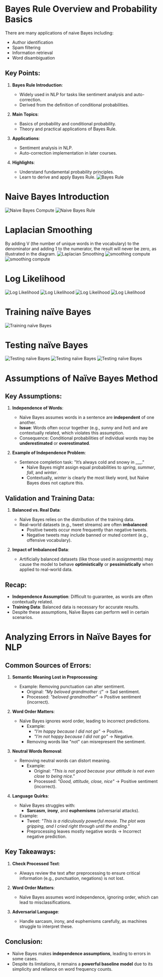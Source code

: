 # Bayes Rule Overview and Probability Basics
There are many applications of naive Bayes including: 

* Author identification
* Spam filtering 
* Information retrieval 
* Word disambiguation 


## Key Points:
1. **Bayes Rule Introduction**:
   - Widely used in NLP for tasks like sentiment analysis and auto-correction.
   - Derived from the definition of conditional probabilities.

2. **Main Topics**:
   - Basics of probability and conditional probability.
   - Theory and practical applications of Bayes Rule.

3. **Applications**:
   - Sentiment analysis in NLP.
   - Auto-correction implementation in later courses.

4. **Highlights**:
   - Understand fundamental probability principles.
   - Learn to derive and apply Bayes Rule.
![Bayes Rule](image/Bayes.png)
# Naive Bayes Introduction

![Naive Bayes Compute](image/Naive%20Bayes%20Compute.png)
![Naive Bayes Rule](image/Naive%20Bayes.png)
# Laplacian Smoothing
By adding V (the number of unique words in the vocabulary) to the denominator and adding 1 to the numerator, the result will never be zero, as illustrated in the diagram.
![Laplacian Smoothing](image/Laplacian%20Smoothing.png)
![smoothing compute](image/smoothing%20compute1.png)
![smoothing compute](image/smoothing%20compute2.png)

# Log Likelihood
![Log Likelihood](image/Log%20Likelihood1.png)
![Log Likelihood](image/Log%20Likelihood2.png)
![Log Likelihood](image/Log%20Likelihood3.png)
![Log Likelihood](image/Log%20Likelihood4.png)

# Training naïve Bayes
![Training naïve Bayes](image/Training%20naïve%20Bayes.png)

# Testing naïve Bayes
![Testing naïve Bayes](image/Testing%20naïve%20Bayes.png)
![Testing naïve Bayes](image/Testing%20naïve%20Bayes1.png)
![Testing naïve Bayes](image/Testing%20naïve%20Bayes2.png)

# Assumptions of Naïve Bayes Method

## Key Assumptions:
1. **Independence of Words**:
   - Naïve Bayes assumes words in a sentence are **independent** of one another.
   - **Issue**: Words often occur together (e.g., *sunny* and *hot*) and are contextually related, which violates this assumption.
   - Consequence: Conditional probabilities of individual words may be **underestimated** or **overestimated**.

2. **Example of Independence Problem**:
   - Sentence completion task: "It’s always cold and snowy in ___."
     - Naïve Bayes might assign equal probabilities to *spring*, *summer*, *fall*, and *winter*.
     - Contextually, *winter* is clearly the most likely word, but Naïve Bayes does not capture this.


## Validation and Training Data:
1. **Balanced vs. Real Data**:
   - Naïve Bayes relies on the distribution of the training data.
   - Real-world datasets (e.g., tweet streams) are often **imbalanced**:
     - Positive tweets occur more frequently than negative tweets.
     - Negative tweets may include banned or muted content (e.g., offensive vocabulary).

2. **Impact of Imbalanced Data**:
   - Artificially balanced datasets (like those used in assignments) may cause the model to behave **optimistically** or **pessimistically** when applied to real-world data.


## Recap:
- **Independence Assumption**: Difficult to guarantee, as words are often contextually related.
- **Training Data**: Balanced data is necessary for accurate results.
- Despite these assumptions, Naïve Bayes can perform well in certain scenarios.

# Analyzing Errors in Naïve Bayes for NLP

## Common Sources of Errors:
1. **Semantic Meaning Lost in Preprocessing**:
   - Example: Removing punctuation can alter sentiment.
     - Original: *"My beloved grandmother :("* → Sad sentiment.
     - Processed: *"beloved grandmother"* → Positive sentiment (incorrect).

2. **Word Order Matters**:
   - Naïve Bayes ignores word order, leading to incorrect predictions.
     - Example:
       - *"I’m happy because I did not go"* → Positive.
       - *"I’m not happy because I did not go"* → Negative.  
     - Removing words like "not" can misrepresent the sentiment.

3. **Neutral Words Removal**:
   - Removing neutral words can distort meaning.
     - Example:
       - Original: *"This is not good because your attitude is not even close to being nice."*
       - Processed: *"Good, attitude, close, nice"* → Positive sentiment (incorrect).

4. **Language Quirks**:
   - Naïve Bayes struggles with:
     - **Sarcasm**, **irony**, and **euphemisms** (adversarial attacks).
   - Example:
     - Tweet: *"This is a ridiculously powerful movie. The plot was gripping, and I cried right through until the ending."*
     - Preprocessing leaves mostly negative words → Incorrect negative prediction.


## Key Takeaways:
1. **Check Processed Text**:
   - Always review the text after preprocessing to ensure critical information (e.g., punctuation, negations) is not lost.

2. **Word Order Matters**:
   - Naïve Bayes assumes word independence, ignoring order, which can lead to misclassifications.

3. **Adversarial Language**:
   - Handle sarcasm, irony, and euphemisms carefully, as machines struggle to interpret these.


## Conclusion:
- Naïve Bayes makes **independence assumptions**, leading to errors in some cases.
- Despite its limitations, it remains a **powerful baseline model** due to its simplicity and reliance on word frequency counts.
